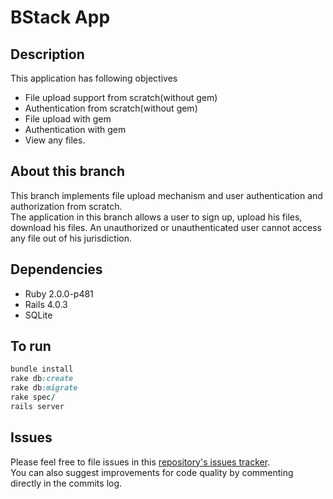# BStack App

## Description
This application has following objectives

- File upload support from scratch(without gem)
- Authentication from scratch(without gem)
- File upload with gem
- Authentication with gem
- View any files.

## About this branch
This branch implements file upload mechanism and user authentication and authorization from scratch.   
The application in this branch allows a user to sign up, upload his files, download his files. An unauthorized or unauthenticated user cannot access any file out of his jurisdiction.

## Dependencies

- Ruby 2.0.0-p481
- Rails 4.0.3
- SQLite

## To run

```ruby
bundle install
rake db:create
rake db:migrate
rake spec/
rails server
```

## Issues

Please feel free to file issues in this [repository's issues tracker](https://github.com/AnkurGel/bstack_app/issues).    
You can also suggest improvements for code quality by commenting directly in the commits log.

